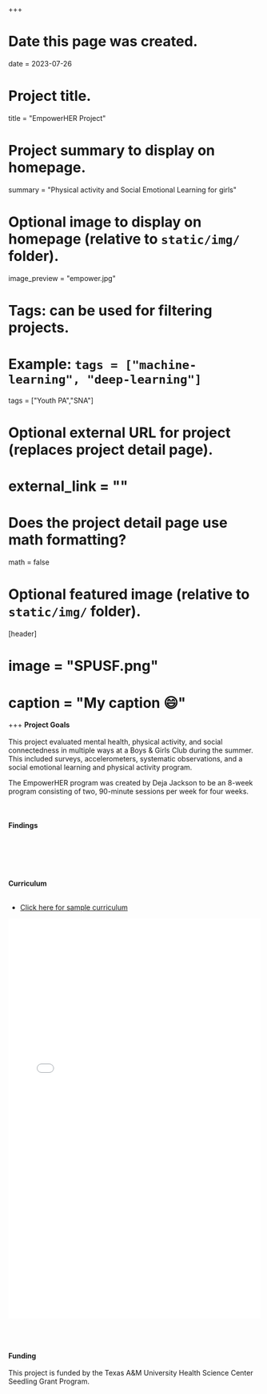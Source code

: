 +++
# Date this page was created.
date = 2023-07-26

# Project title.
title = "EmpowerHER Project"

# Project summary to display on homepage.
summary = "Physical activity and Social Emotional Learning for girls"

# Optional image to display on homepage (relative to `static/img/` folder).
 image_preview = "empower.jpg"

# Tags: can be used for filtering projects.
# Example: `tags = ["machine-learning", "deep-learning"]`
 tags = ["Youth PA","SNA"]

# Optional external URL for project (replaces project detail page).
# external_link = ""

# Does the project detail page use math formatting?
math = false

# Optional featured image (relative to `static/img/` folder).
[header]
# image = "SPUSF.png"
# caption = "My caption :smile:"

+++
**Project Goals** <br /><br /> 
This project evaluated mental health, physical activity, and social connectedness in multiple ways at a Boys & Girls Club during the summer. This included surveys, accelerometers, systematic observations, and a social emotional learning and physical activity program. 

The EmpowerHER program was created by Deja Jackson to be an 8-week program consisting of two, 90-minute sessions per week for four weeks. 
<br /><br />
<br /><br />
**Findings** <br /><br />

<br /><br />
<br /><br />
**Curriculum** <br /><br />
- [Click here for sample curriculum](/files/empowerher_curriculum.pdf)

<embed src="/files/empowerher_curriculum.pdf" type="application/pdf" width="100%" height="800">
<br /><br />
<br /><br />


**Funding** <br /><br />This project is funded by the Texas A&M University Health Science Center Seedling Grant Program.  

